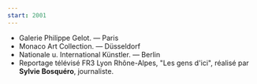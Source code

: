 ```yaml
---
start: 2001
---
```


- Galerie Philippe Gelot. — Paris
- Monaco Art Collection. — Düsseldorf
- Nationale u. International Künstler. — Berlin
- Reportage télévisé FR3 Lyon Rhône-Alpes, "Les gens d'ici", réalisé par **Sylvie Bosquéro**, journaliste.
